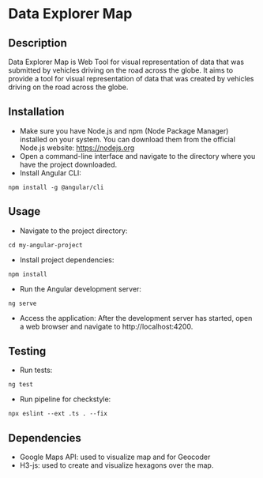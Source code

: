 # Data Explorer Map

## Description

Data Explorer Map is Web Tool for visual representation of data that was submitted by vehicles driving on the road across the globe. It aims to provide a tool for visual representation of data that was created by vehicles driving on the road across the globe.

## Installation
-  Make sure you have Node.js and npm (Node Package Manager) installed on your system. You can download them from the official Node.js website: https://nodejs.org 
- Open a command-line interface and navigate to the directory where you have the project downloaded.
- Install Angular CLI: 
```
npm install -g @angular/cli
```
## Usage
- Navigate to the project directory: 
```
cd my-angular-project
```
- Install project dependencies: 
```
npm install
```
- Run the Angular development server: 
```
ng serve
```
- Access the application: After the development server has started, open a web browser and navigate to http://localhost:4200.

## Testing
- Run tests:
```
ng test
```
- Run pipeline for checkstyle:
```
npx eslint --ext .ts . --fix
```

## Dependencies
- Google Maps API: used to visualize map and for Geocoder
- H3-js: used to create and visualize hexagons over the map.